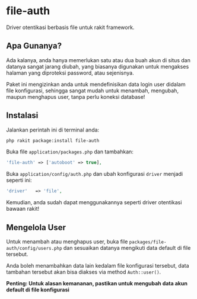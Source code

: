 # file-auth

Driver otentikasi berbasis file untuk rakit framework.


## Apa Gunanya?

Ada kalanya, anda hanya memerlukan satu atau dua buah akun di situs dan datanya sangat jarang diubah,
yang biasanya digunakan untuk mengakses halaman yang diproteksi password, atau sejenisnya.

Paket ini mengizinkan anda untuk mendefinisikan data login user didalam file konfigurasi,
sehingga sangat mudah untuk menambah, mengubah, maupun menghapus user, tanpa perlu koneksi database!


## Instalasi

Jalankan perintah ini di terminal anda:

```bash
php rakit package:install file-auth
```

Buka file `application/packages.php` dan tambahkan:

```php
'file-auth' => ['autoboot' => true],
```

Buka `application/config/auth.php` dan ubah konfigurasi `driver` menjadi seperti ini:

```php
'driver'   => 'file',
```

Kemudian, anda sudah dapat menggunakannya seperti driver otentikasi bawaan rakit!


## Mengelola User

Untuk menambah atau menghapus user, buka file `packages/file-auth/config/users.php` dan sesuaikan
datanya mengikuti data default di file tersebut.

Anda boleh menambahkan data lain kedalam file konfigurasi tersebut,
data tambahan tersebut akan bisa diakses via method `Auth::user()`.

**Penting: Untuk alasan kemananan, pastikan untuk mengubah data akun default di file konfigurasi**
